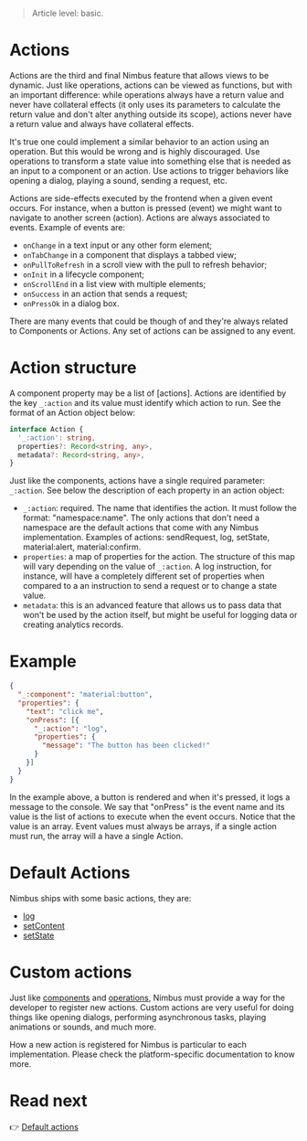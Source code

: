 > Article level: basic.

# Actions
Actions are the third and final Nimbus feature that allows views to be dynamic. Just like operations, actions can be
viewed as functions, but with an important difference: while operations always have a return value and never have
collateral effects (it only uses its parameters to calculate the return value and don't alter anything outside its
scope), actions never have a return value and always have collateral effects.

It's true one could implement a similar behavior to an action using an operation. But this would be wrong and is highly
discouraged. Use operations to transform a state value into something else that is needed as an input to a component
or an action. Use actions to trigger behaviors like opening a dialog, playing a sound, sending a request, etc.

Actions are side-effects executed by the frontend when a given event occurs. For instance, when a
button is pressed (event) we might want to navigate to another screen (action). Actions are always associated to events.
Example of events are:

- `onChange` in a text input or any other form element;
- `onTabChange` in a component that displays a tabbed view;
- `onPullToRefresh` in a scroll view with the pull to refresh behavior;
- `onInit` in a lifecycle component;
- `onScrollEnd` in a list view with multiple elements;
- `onSuccess` in an action that sends a request;
- `onPressOk` in a dialog box.

There are many events that could be though of and they're always related to Components or Actions. Any set
of actions can be assigned to any event.

# Action structure
A component property may be a list of [actions]. Actions are identified by the key `_:action` and its value must
identify which action to run. See the format of an Action object below:

```typescript
interface Action {
  '_:action': string,
  properties?: Record<string, any>,
  metadata?: Record<string, any>,
}
```

Just like the components, actions have a single required parameter: `_:action`. See below the description of each property in an action object:
- `_:action`: required. The name that identifies the action. It must follow the format: "namespace:name". The only actions that don't need a
namespace are the default actions that come with any Nimbus implementation. Examples of actions: sendRequest, log, setState, material:alert,
material:confirm.
- `properties`: a map of properties for the action. The structure of this map will vary depending on the value of `_:action`. A log instruction, for
instance, will have a completely different set of properties when compared to a an instruction to send a request or to change a state value.
- `metadata`: this is an advanced feature that allows us to pass data that won't be used by the action itself, but might be useful for logging data or
creating analytics records.

# Example
```json
{
  "_:component": "material:button",
  "properties": {
    "text": "click me",
    "onPress": [{
      "_:action": "log",
      "properties": {
        "message": "The button has been clicked!"
      }
    }]
  }
}
```

In the example above, a button is rendered and when it's pressed, it logs a message to the console. We say that "onPress" is the event name and its
value is the list of actions to execute when the event occurs. Notice that the value is an array. Event values must always be arrays, if a single
action must run, the array will a have a single Action.

# Default Actions
Nimbus ships with some basic actions, they are:

- [log](default-actions/log.md)
- [setContent](default-actions/log.md)
- [setState](default-actions/set-state.md)


# Custom actions
Just like [components](/component.md) and [operations](/operation.md), Nimbus must provide a way for the developer to register new actions. Custom
actions are very useful for doing things like opening dialogs, performing asynchronous tasks, playing animations or sounds, and much more.

How a new action is registered for Nimbus is particular to each implementation. Please check the platform-specific documentation to know more.

# Read next
:point_right: [Default actions](/default-actions.md)
